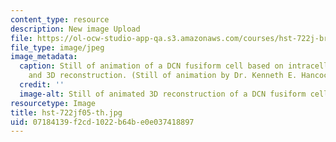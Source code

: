 ```yaml
---
content_type: resource
description: New image Upload
file: https://ol-ocw-studio-app-qa.s3.amazonaws.com/courses/hst-722j-brain-mechanisms-for-hearing-and-speech-fall-2005/07184139f2cd1022b64be0e037418897_hst-722jf05-th.jpg
file_type: image/jpeg
image_metadata:
  caption: Still of animation of a DCN fusiform cell based on intracellular labeling
    and 3D reconstruction. (Still of animation by Dr. Kenneth E. Hancock.)
  credit: ''
  image-alt: Still of animated 3D reconstruction of a DCN fusiform cell.
resourcetype: Image
title: hst-722jf05-th.jpg
uid: 07184139-f2cd-1022-b64b-e0e037418897
---
```

